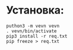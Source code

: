 # Установка:
    puthon3 -m vevn vevn
    . vevn/bin/activate
    pip3 install -r req.txt
    pip freeze > req.txt
    